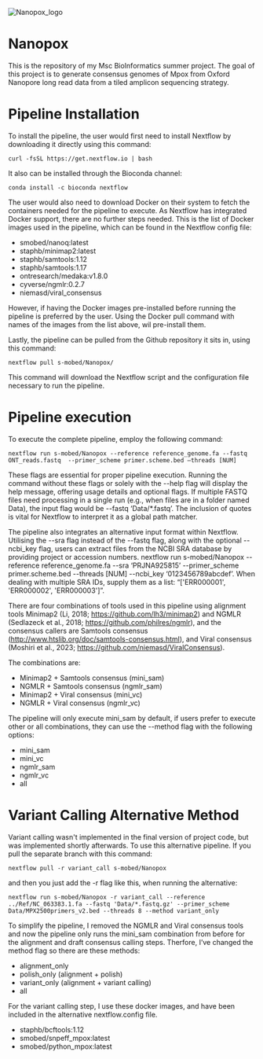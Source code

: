 ![Nanopox_logo](https://github.com/s-mobed/Nanopox/assets/91598812/f98e6d73-324a-43ef-8075-cf901def55b5)


# Nanopox
This is the repository of my Msc BioInformatics summer project. The goal of this project is to generate consensus genomes of Mpox from Oxford Nanopore long read data from a tiled amplicon sequencing strategy. 

# Pipeline Installation

To install the pipeline, the user would first need to install Nextflow by downloading it directly using this command: 

    curl -fsSL https://get.nextflow.io | bash

It also can be installed through the Bioconda channel:

    conda install -c bioconda nextflow

The user would also need to download Docker on their system to fetch the containers needed for the pipeline to execute. As Nextflow has integrated Docker support, there are no further steps needed. This is the list of Docker images used in the pipeline, which can be found in the Nextflow config file:
 
-	smobed/nanoq:latest
-	staphb/minimap2:latest
-	staphb/samtools:1.12
-	staphb/samtools:1.17
-	ontresearch/medaka:v1.8.0
-	cyverse/ngmlr:0.2.7
-	niemasd/viral_consensus

However, if having the Docker images pre-installed before running the pipeline is preferred by the user. Using the Docker pull command with names of the images from the list above, wil pre-install them.

Lastly, the pipeline can be pulled from the Github repository it sits in, using this command:

    nextflow pull s-mobed/Nanopox/

This command will download the Nextflow script and the configuration file necessary to run the pipeline.



# Pipeline execution
To execute the complete pipeline, employ the following command:

    nextflow run s-mobed/Nanopox --reference reference_genome.fa --fastq ONT_reads.fastq  --primer_scheme primer.scheme.bed –threads [NUM] 

These flags are essential for proper pipeline execution. Running the command without these flags or solely with the --help flag will display the help message, offering usage details and optional flags. If multiple FASTQ files need processing in a single run (e.g., when files are in a folder named Data), the input flag would be --fastq ‘Data/*.fastq’. The inclusion of quotes is vital for Nextflow to interpret it as a global path matcher.

The pipeline also integrates an alternative input format within Nextflow. Utilising the --sra flag instead of the --fastq flag, along with the optional --ncbi_key flag, users can extract files from the NCBI SRA database by providing project or accession numbers.
nextflow run s-mobed/Nanopox --reference reference_genome.fa --sra ‘PRJNA925815’  --primer_scheme primer.scheme.bed --threads [NUM] --ncbi_key ‘0123456789abcdef’. When dealing with multiple SRA IDs, supply them as a list: “['ERR000001', 'ERR000002', 'ERR000003']”.

There are four combinations of tools used in this pipeline using alignment tools Minimap2 (Li, 2018; https://github.com/lh3/minimap2) and NGMLR (Sedlazeck et al., 2018; https://github.com/philres/ngmlr), and the consensus callers are Samtools consensus (http://www.htslib.org/doc/samtools-consensus.html), and Viral consensus (Moshiri et al., 2023; https://github.com/niemasd/ViralConsensus). 

The combinations are:
-	Minimap2 + Samtools consensus  (mini_sam)
-	NGMLR + Samtools consensus  (ngmlr_sam)
-	Minimap2 + Viral consensus (mini_vc)
-	NGMLR + Viral consensus (ngmlr_vc)

The pipeline will only execute mini_sam by default, if users prefer to execute other or all combinations, they can use the --method flag with the following options: 
- mini_sam 
- mini_vc 
- ngmlr_sam
- ngmlr_vc 
- all


# Variant Calling Alternative Method

Variant calling wasn't implemented in the final version of project code, but was implemented shortly afterwards. To use this alternative  pipeline. If you pull the separate branch with this command:

    nextflow pull -r variant_call s-mobed/Nanopox

and then you just add the -r flag like this, when running the alternative:

    nextflow run s-mobed/Nanopox -r variant_call --reference ../Ref/NC_063383.1.fa --fastq 'Data/*.fastq.gz' --primer_scheme Data/MPX2500primers_v2.bed --threads 8 --method variant_only

To simplify the pipeline, I removed the NGMLR and Viral consensus tools and now the pipeline only runs the mini_sam combination from before for the alignment and draft consensus calling steps. Therfore, I’ve changed the method flag so there are these methods:

- alignment_only
- polish_only (alignment + polish) 
- variant_only (alignment + variant calling)
- all

For the variant calling step, I use these docker images, and have been included in the alternative nextflow.config file.

- staphb/bcftools:1.12
- smobed/snpeff_mpox:latest
- smobed/python_mpox:latest

